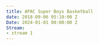 ```yaml
---
title: APAC Super Boys Basketball
date: 2018-09-06 05:10:00 Z
Date: 2024-01-01 00:00:00 Z
Stream:
- stream 1
---
```


